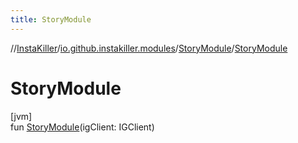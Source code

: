 ```yaml
---
title: StoryModule
---
```

//[InstaKiller](../../../index.html)/[io.github.instakiller.modules](../index.html)/[StoryModule](index.html)/[StoryModule](-story-module.html)



# StoryModule



[jvm]\
fun [StoryModule](-story-module.html)(igClient: IGClient)




